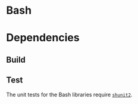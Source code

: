 Bash
========

# Dependencies

## Build

## Test

The unit tests for the Bash libraries require [`shunit2`](https://github.com/kward/shunit2).